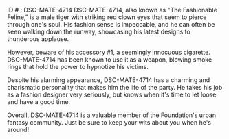ID # : DSC-MATE-4714
DSC-MATE-4714, also known as "The Fashionable Feline," is a male tiger with striking red clown eyes that seem to pierce through one's soul. His fashion sense is impeccable, and he can often be seen walking down the runway, showcasing his latest designs to thunderous applause. 

However, beware of his accessory #1, a seemingly innocuous cigarette. DSC-MATE-4714 has been known to use it as a weapon, blowing smoke rings that hold the power to hypnotize his victims. 

Despite his alarming appearance, DSC-MATE-4714 has a charming and charismatic personality that makes him the life of the party. He takes his job as a fashion designer very seriously, but knows when it's time to let loose and have a good time. 

Overall, DSC-MATE-4714 is a valuable member of the Foundation's urban fantasy community. Just be sure to keep your wits about you when he's around!